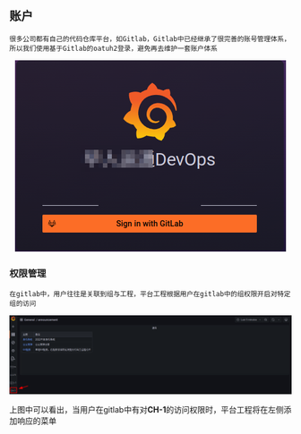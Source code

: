 ## 账户
    很多公司都有自己的代码仓库平台，如Gitlab，Gitlab中已经继承了很完善的账号管理体系，所以我们使用基于Gitlab的oatuh2登录，避免再去维护一套账户体系

<p align="center">
   <img src="login.png">
</p>

### 权限管理
    在gitlab中，用户往往是关联到组与工程，平台工程根据用户在gitlab中的组权限开启对特定组的访问

<p align="center">
   <img src="index.png">
</p>

上图中可以看出，当用户在gitlab中有对**CH-1**的访问权限时，平台工程将在左侧添加响应的菜单
